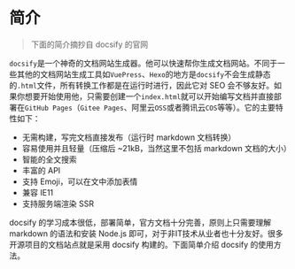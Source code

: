 # 简介

> 下面的简介摘抄自 docsify 的官网

`docsify`是一个神奇的文档网站生成器。他可以快速帮你生成文档网站。不同于一些其他的文档网站生成工具如`VuePress`、`Hexo`的地方是`docsify`不会生成静态的`.html`文件，所有转换工作都是在运行时进行，因此它对 SEO 会不够友好。如果你想要开始使用他，只需要创建一个`index.html`就可以开始编写文档并直接部署在`GitHub Pages`（`Gitee Pages`、阿里云`OSS`或者腾讯云`COS`等等）。它的主要特性如下：

- 无需构建，写完文档直接发布（运行时 markdown 文档转换）
- 容易使用并且轻量（压缩后 ~21kB，当然这里不包括 markdown 文档的大小）
- 智能的全文搜索
- 丰富的 API
- 支持 Emoji，可以在文中添加表情
- 兼容 IE11
- 支持服务端渲染 SSR

docsify 的学习成本很低，部署简单，官方文档十分完善，原则上只需要理解 markdown 的语法和安装 Node.js 即可，对于非IT技术从业者也十分友好。很多开源项目的文档站点就是采用 docsify 构建的。下面简单介绍 docsify 的使用方法。